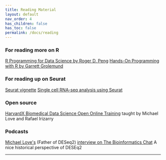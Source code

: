 ```yaml
---
title: Reading Material
layout: default
nav_order: 4
has_children: false
has_toc: false
permalink: /docs/reading
---
```


### For reading more on R
[R Programming for Data Science by Roger D. Peng](https://bookdown.org/rdpeng/rprogdatascience/)
[Hands-On Programming with R by Garrett Grolemund](https://rstudio-education.github.io/hopr/index.html)

### For reading up on Seurat
[Seurat vignette](https://satijalab.org/seurat/)
[Single cell RNA-seq analysis using Seurat](https://www.singlecellcourse.org/single-cell-rna-seq-analysis-using-seurat.html)

### Open source 
[HarvardX Biomedical Data Science Open Online Training](http://rafalab.dfci.harvard.edu/pages/harvardx.html) taught by Michael Love and Rafael Irizarry

### Podcasts
[Michael Love's](https://scholar.google.com/citations?hl=en&user=vzXv764AAAAJ&view_op=list_works) (Father of DESeq2) [interview on The Bioinformatics Chat](https://bioinformatics.chat/deseq2) A nice historical perspective of DESEq2

----
[Just the Docs]: https://just-the-docs.github.io/just-the-docs/
[GitHub Pages]: https://docs.github.com/en/pages
[README]: https://github.com/just-the-docs/just-the-docs-template/blob/main/README.md
[Jekyll]: https://jekyllrb.com
[GitHub Pages / Actions workflow]: https://github.blog/changelog/2022-07-27-github-pages-custom-github-actions-workflows-beta/
[use this template]: https://github.com/just-the-docs/just-the-docs-template/generate
